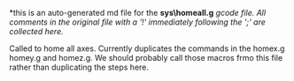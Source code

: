 *this is an auto-generated md file for the **sys\homeall.g**  *gcode file. All comments in the original file with a '!' immediately following the ';' are collected here.*
<summary>Called to home all axes. Currently duplicates the commands in the homex.g homey.g and homez.g. We should probably call those macros frmo this file rather than duplicating the steps here.</summary>
